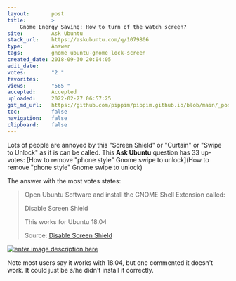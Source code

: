 ```yaml
---
layout:       post
title:        >
    Gnome Energy Saving: How to turn of the watch screen?
site:         Ask Ubuntu
stack_url:    https://askubuntu.com/q/1079806
type:         Answer
tags:         gnome ubuntu-gnome lock-screen
created_date: 2018-09-30 20:04:05
edit_date:    
votes:        "2 "
favorites:    
views:        "565 "
accepted:     Accepted
uploaded:     2022-02-27 06:57:25
git_md_url:   https://github.com/pippim/pippim.github.io/blob/main/_posts/2018/2018-09-30-Gnome-Energy-Saving_-How-to-turn-of-the-watch-screen_.md
toc:          false
navigation:   false
clipboard:    false
---
```


Lots of people are annoyed by this "Screen Shield" or "Curtain" or "Swipe to Unlock" as it is can be called. This **Ask Ubuntu** question has 33 up-votes: [How to remove &quot;phone style&quot; Gnome swipe to unlock](How to remove &quot;phone style&quot; Gnome swipe to unlock)

The answer with the most votes states:

> Open Ubuntu Software and install the GNOME Shell Extension called:  
>   
> Disable Screen Shield  
>   
> This works for Ubuntu 18.04  
>   
> Source: [Disable Screen Shield][1]  

[![enter image description here][2]][2]

Note most users say it works with 18.04, but one commented it doesn't work. It could just be s/he didn't install it correctly.

  [1]: https://extensions.gnome.org/extension/672/disable-screen-shield/
  [2]: https://i.stack.imgur.com/3D1Ndm.jpg
